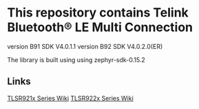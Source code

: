 # This repository contains Telink Bluetooth® LE Multi Connection

version B91 SDK V4.0.1.1
version B92 SDK V4.0.2.0(ER)
 
The library is built using using zephyr-sdk-0.15.2

## Links

[TLSR921x Series Wiki](http://wiki.telink-semi.cn/wiki/chip-series/TLSR921x-Series/)
[TLSR922x Series Wiki](http://wiki.telink-semi.cn/wiki/chip-series/TLSR922x-Series/)
